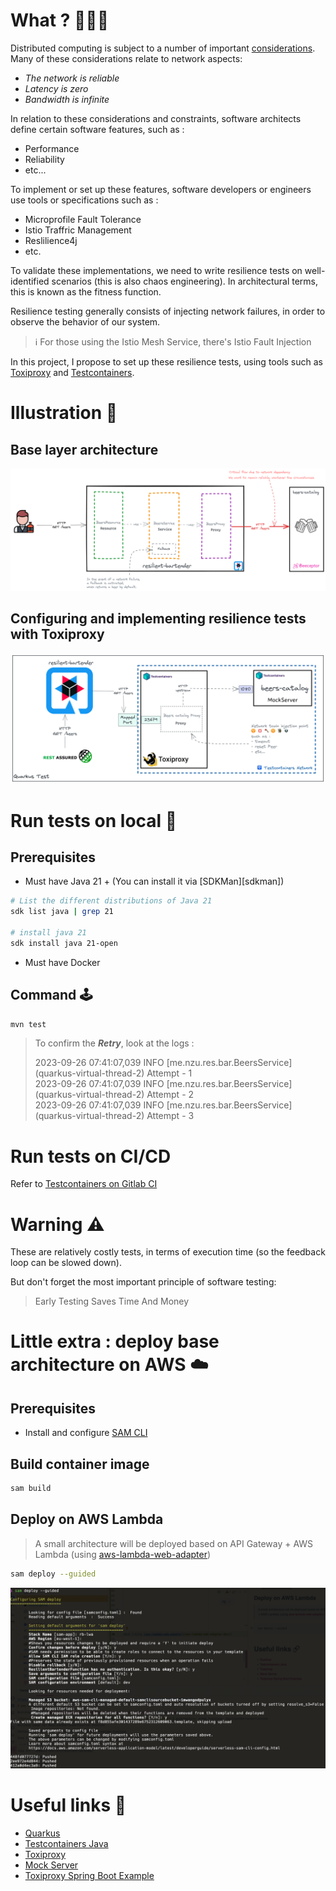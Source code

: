 # What ? 🤷🏽‍♂️
Distributed computing is subject to a number of important [considerations][fallacies-of-distributed-computing]. Many of these considerations relate to network aspects:
- _The network is reliable_
- _Latency is zero_
- _Bandwidth is infinite_

In relation to these considerations and constraints, software architects define certain software features, such as :
- Performance
- Reliability
- etc...

To implement or set up these features, software developers or engineers use tools or specifications such as :
- Microprofile Fault Tolerance
- Istio Traffric Management
- Reslilience4j
- etc.

To validate these implementations, we need to write resilience tests on well-identified scenarios (this is also chaos engineering). In architectural terms, this is known as the fitness function.

Resilience testing generally consists of injecting network failures, in order to observe the behavior of our system.
> ℹ️ For those using the Istio Mesh Service, there's Istio Fault Injection

In this project, I propose to set up these resilience tests, using tools such as [Toxiproxy][toxi-proxy] and [Testcontainers][test-containers].

# Illustration 🎨
## Base layer architecture
![](docs/images/base-layer-architecture.png)

## Configuring and implementing resilience tests with Toxiproxy
![](docs/images/resilience-test-with-toxiproxy.png)

# Run tests on local 🧪
## Prerequisites
- Must have Java 21 + (You can install it via [SDKMan][sdkman])
```bash
# List the different distributions of Java 21
sdk list java | grep 21

# install java 21
sdk install java 21-open
```
- Must have Docker
## Command 🕹️
```bash
mvn test
```
> To confirm the **_Retry_**, look at the logs :
> 
> 2023-09-26 07:41:07,039 INFO  [me.nzu.res.bar.BeersService] (quarkus-virtual-thread-2) Attempt - 1 </br>
> 2023-09-26 07:41:07,039 INFO  [me.nzu.res.bar.BeersService] (quarkus-virtual-thread-2) Attempt - 2 </br>
> 2023-09-26 07:41:07,039 INFO  [me.nzu.res.bar.BeersService] (quarkus-virtual-thread-2) Attempt - 3
# Run tests on CI/CD
Refer to [Testcontainers on Gitlab CI][test-containers-on-gitlab-ci]

# Warning ⚠️
These are relatively costly tests, in terms of execution time (so the feedback loop can be slowed down).

But don't forget the most important principle of software testing:
> Early Testing Saves Time And Money

# Little extra :  deploy base architecture on AWS ☁️
## Prerequisites
- Install and configure [SAM CLI][sam-cli-prerequisites]
## Build container image
```bash
sam build
```
## Deploy on AWS Lambda

> A small architecture will be deployed based on API Gateway + AWS Lambda (using [aws-lambda-web-adapter][aws-lambda-web-adapter-doc])

```bash
sam deploy --guided
```
![](docs/images/sam-deploy.png)
# Useful links 🔗
- [Quarkus][quarkus]
- [Testcontainers Java][test-containers-java]
- [Toxiproxy][toxi-proxy]
- [Mock Server][mock-server]
- [Toxiproxy Spring Boot Example][toxi-proxy-spring-boot-example]

<!-- links -->
[quarkus]: https://quarkus.io/
[test-containers-java]: https://java.testcontainers.org/
[mock-server]: https://www.mock-server.com/
[toxi-proxy-spring-boot-example]: https://www.atomicjar.com/2023/03/developing-resilient-applications-with-toxiproxy-and-testcontainers/
[fallacies-of-distributed-computing]: https://en.wikipedia.org/wiki/Fallacies_of_distributed_computing
[toxi-proxy]: https://github.com/Shopify/toxiproxy
[test-containers]: https://testcontainers.com/
[sdkman-doc]: https://sdkman.io/
[test-containers-on-gitlab-ci]: https://www.atomicjar.com/2023/01/running-testcontainers-tests-on-gitlab-ci/
[sam-cli-prerequisites]: https://docs.aws.amazon.com/serverless-application-model/latest/developerguide/prerequisites.html
[aws-lambda-web-adapter-doc]: https://github.com/awslabs/aws-lambda-web-adapter/tree/main